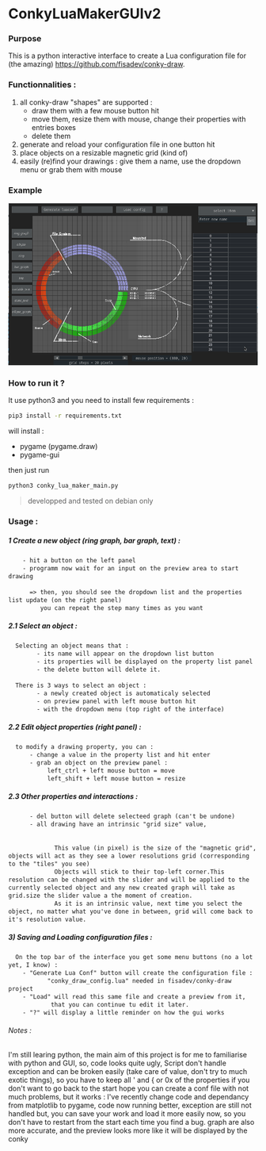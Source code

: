 # ConkyLuaMakerGUIv2

### Purpose 
This is a python interactive interface to create a Lua configuration file for (the amazing) https://github.com/fisadev/conky-draw. 

### Functionnalities :
1. all conky-draw "shapes" are supported :
      * draw them with a few mouse button hit
      * move them, resize them with mouse, change their properties with entries boxes 
      * delete them
2. generate and reload your configuration file in one button hit
3. place objects on a resizable magnetic grid (kind of)
4. easily (re)find your drawings : give them a name, use the dropdown menu or grab them with mouse

### Example
![alt text](Example/Screenshot_2.png)


### How to run it ?
It use python3 and you need to install few requirements :

  ```bash
  pip3 install -r requirements.txt
  ```
will install  : 
  - pygame (pygame.draw)
  - pygame-gui

then just run
  ```bash
  python3 conky_lua_maker_main.py
  ```
> developped and tested on debian only



### Usage :

##### 1 Create a new object (ring graph, bar graph, text) :
     
        - hit a button on the left panel
        - programm now wait for an input on the preview area to start drawing
      
          => then, you should see the dropdown list and the properties list update (on the right panel)
             you can repeat the step many times as you want
    
##### 2.1 Select an object :
      
      Selecting an object means that : 
            - its name will appear on the dropdown list button
            - its properties will be displayed on the property list panel
            - the delete button will delete it.
               
      There is 3 ways to select an object :
            - a newly created object is automaticaly selected 
            - on preview panel with left mouse button hit
            - with the dropdown menu (top right of the interface)
    
##### 2.2 Edit object properties (right panel) :
      to modify a drawing property, you can :
          - change a value in the property list and hit enter
          - grab an object on the preview panel :
               left_ctrl + left mouse button = move
               left_shift + left mouse button = resize
               
##### 2.3 Other properties and interactions :
          - del button will delete selecteed graph (can't be undone)
          - all drawing have an intrinsic "grid size" value, 


                 This value (in pixel) is the size of the "magnetic grid", objects will act as they see a lower resolutions grid (corresponding to the "tiles" you see)
                 Objects will stick to their top-left corner.This resolution can be changed with the slider and will be applied to the currently selected object and any new created graph will take as grid.size the slider value a the moment of creation.
                 As it is an intrinsic value, next time you select the object, no matter what you've done in between, grid will come back to it's resolution value.
                 
                 
##### 3) Saving and Loading configuration files :
      On the top bar of the interface you get some menu buttons (no a lot yet, I know) :
        - "Generate Lua Conf" button will create the configuration file : 
               "conky_draw_config.lua" needed in fisadev/conky-draw project 
        - "Load" will read this same file and create a preview from it, 
                that you can continue tu edit it later.
        - "?" will display a little reminder on how the gui works
      

###### Notes :

   I'm still learing python, the main aim of this project is for me to familiarise with python and GUI, so, code looks quite ugly, 
        Script don't handle exception and can be broken easily (take care of value, don't try to much exotic things),
        so you have to keep all ' and { or 0x of the properties if you don't want to go back to the start
        hope you can create a conf file with not much problems, but it works : 
             I've recently change code and dependancy from matplotlib to pygame,
        code now running better, exception are still not handled but, you can save your work and load it more easily now, 
        so you don't have to restart from the start each time you find a bug. 
        graph are also more accurate, and the preview looks more like it will be displayed by the conky

